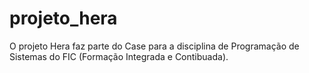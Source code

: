 # projeto_hera
O projeto Hera faz parte do Case para a disciplina de Programação de Sistemas do FIC (Formação Integrada e Contibuada).
